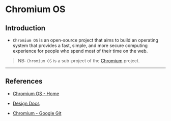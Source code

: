 # Chromium OS

## Introduction

* `Chromium OS` is an open-source project that aims to build an operating system that provides a fast, simple, and more secure computing experience for people who spend most of their time on the web.

> NB: `Chromium OS` is a sub-project of the [Chromium](https://www.chromium.org/) project.

---

## References

* [Chromium OS - Home](https://www.chromium.org/chromium-os)

* [Design Docs](http://www.chromium.org/chromium-os/chromiumos-design-docs)

* [Chromium - Google Git](https://chromium.googlesource.com)

